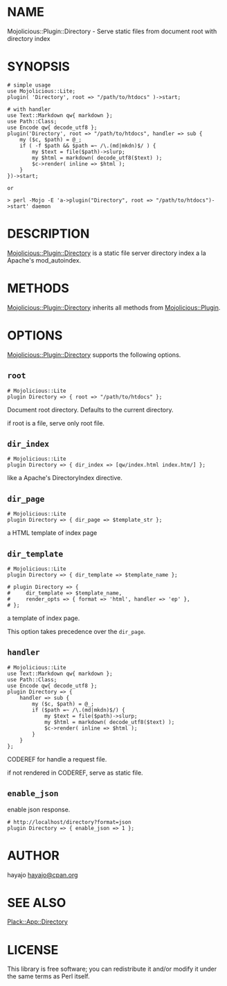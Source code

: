 # NAME

Mojolicious::Plugin::Directory - Serve static files from document root with directory index

# SYNOPSIS

    # simple usage
    use Mojolicious::Lite;
    plugin( 'Directory', root => "/path/to/htdocs" )->start;

    # with handler
    use Text::Markdown qw{ markdown };
    use Path::Class;
    use Encode qw{ decode_utf8 };
    plugin('Directory', root => "/path/to/htdocs", handler => sub {
        my ($c, $path) = @_;
        if ( -f $path && $path =~ /\.(md|mkdn)$/ ) {
            my $text = file($path)->slurp;
            my $html = markdown( decode_utf8($text) );
            $c->render( inline => $html );
        }
    })->start;

    or

    > perl -Mojo -E 'a->plugin("Directory", root => "/path/to/htdocs")->start' daemon

# DESCRIPTION

[Mojolicious::Plugin::Directory](http://search.cpan.org/perldoc?Mojolicious::Plugin::Directory) is a static file server directory index a la Apache's mod\_autoindex.

# METHODS

[Mojolicious::Plugin::Directory](http://search.cpan.org/perldoc?Mojolicious::Plugin::Directory) inherits all methods from [Mojolicious::Plugin](http://search.cpan.org/perldoc?Mojolicious::Plugin).

# OPTIONS

[Mojolicious::Plugin::Directory](http://search.cpan.org/perldoc?Mojolicious::Plugin::Directory) supports the following options.

## `root`

    # Mojolicious::Lite
    plugin Directory => { root => "/path/to/htdocs" };

Document root directory. Defaults to the current directory.

if root is a file, serve only root file.

## `dir_index`

    # Mojolicious::Lite
    plugin Directory => { dir_index => [qw/index.html index.htm/] };

like a Apache's DirectoryIndex directive.

## `dir_page`

    # Mojolicious::Lite
    plugin Directory => { dir_page => $template_str };

a HTML template of index page

## `dir_template`

    # Mojolicious::Lite
    plugin Directory => { dir_template => $template_name };

    # plugin Directory => {
    #     dir_template => $template_name,
    #     render_opts => { format => 'html', handler => 'ep' },
    # };

a template of index page.

This option takes precedence over the `dir_page`.

## `handler`

    # Mojolicious::Lite
    use Text::Markdown qw{ markdown };
    use Path::Class;
    use Encode qw{ decode_utf8 };
    plugin Directory => {
        handler => sub {
            my ($c, $path) = @_;
            if ($path =~ /\.(md|mkdn)$/) {
                my $text = file($path)->slurp;
                my $html = markdown( decode_utf8($text) );
                $c->render( inline => $html );
            }
        }
    };

CODEREF for handle a request file.

if not rendered in CODEREF, serve as static file.

## `enable_json`

enable json response.

    # http://localhost/directory?format=json
    plugin Directory => { enable_json => 1 };

# AUTHOR

hayajo <hayajo@cpan.org>

# SEE ALSO

[Plack::App::Directory](http://search.cpan.org/perldoc?Plack::App::Directory)

# LICENSE

This library is free software; you can redistribute it and/or modify
it under the same terms as Perl itself.
